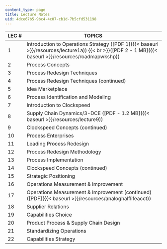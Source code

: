 ```yaml
---
content_type: page
title: Lecture Notes
uid: 4dce67b5-9bc4-4c07-cb1d-7b5cfd531198
---
```


| LEC # | TOPICS |
| --- | --- |
| 1 | Introduction to Operations Strategy ([PDF 1]({{< baseurl >}}/resources/lecture1a))  {{< br >}}([PDF 2 - 1 MB]({{< baseurl >}}/resources/roadmapwkshp)) |
| 2 | Process Concepts |
| 3 | Process Redesign Techniques |
| 4 | Process Redesign Techniques (continued) |
| 5 | Idea Marketplace |
| 6 | Process Identification and Modeling |
| 7 | Introduction to Clockspeed |
| 8 | Supply Chain Dynamics/3-DCE ([PDF - 1.2 MB]({{< baseurl >}}/resources/lecture9)) |
| 9 | Clockspeed Concepts (continued) |
| 10 | Process Enterprises |
| 11 | Leading Process Redesign |
| 12 | Process Redesign Methodology |
| 13 | Process Implementation |
| 14 | Clockspeed Concepts (continued) |
| 15 | Strategic Positioning |
| 16 | Operations Measurement & Improvement |
| 17 | Operations Measurement & Improvement (continued) ([PDF]({{< baseurl >}}/resources/analoghalflifeacct)) |
| 18 | Supplier Relations |
| 19 | Capabilities Choice |
| 20 | Product Process & Supply Chain Design |
| 21 | Standardizing Operations |
| 22 | Capabilities Strategy